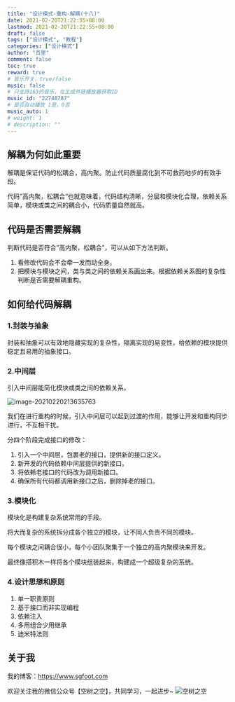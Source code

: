 ```yaml
---
title: "设计模式-重构-解耦(十八)"
date: 2021-02-20T21:22:55+08:00
lastmod: 2021-02-20T21:22:55+08:00
draft: false
tags: ["设计模式", "教程"]
categories: ["设计模式"]
author: "百里"
comment: false
toc: true
reward: true
# 音乐开关，true/false
music: false
# 只支持163的音乐，在生成外链播放器获取ID
music_id: "22748787"
# 是否自动播放 1是，0否
music_auto: 1
# weight: 1
# description: ""
---
```




## 解耦为何如此重要

解耦是保证代码的松耦合，高内聚。防止代码质量腐化到不可救药地步的有效手段。

代码”高内聚，松耦合“也就意味着，代码结构清晰，分层和模块化合理，依赖关系简单，模块或类之间的耦合小，代码质量自然就高。

## 代码是否需要解耦

判断代码是否符合”高内聚，松耦合”，可以从如下方法判断。

1. 看修改代码会不会牵一发而动全身。
2. 把模块与模块之间，类与类之间的依赖关系画出来。根据依赖关系图的复杂性判断是否需要解耦重构。

## 如何给代码解耦

### 1.封装与抽象

封装和抽象可以有效地隐藏实现的复杂性，隔离实现的易变性，给依赖的模块提供稳定且易用的抽象接口。

### 2.中间层

引入中间层能简化模块或类之间的依赖关系。

![image-20210220213635763](https://img.sgfoot.com/b/20210220213635.png?imageslim)

我们在进行重构的时候，引入中间层可以起到过渡的作用，能够让开发和重构同步进行，不互相干扰。

分四个阶段完成接口的修改：

1. 引入一个中间层，包裹老的接口，提供新的接口定义。
2. 新开发的代码依赖中间层提供的新接口。
3. 将依赖老接口的代码改为调用新接口。
4. 确保所有代码都调用新接口之后，删除掉老的接口。

### 3.模块化

模块化是构建复杂系统常用的手段。

将大而复杂的系统拆分成各个独立的模块，让不同人负责不同的模块。

每个模块之间耦合很小，每个小团队聚集于一个独立的高内聚模块来开发。

最终像搭积木一样将各个模块组装起来，构建成一个超级复杂的系统。

### 4.设计思想和原则

1. 单一职责原则
2. 基于接口而非实现编程
3. 依赖注入
4. 多用组合少用继承 
5. 迪米特法则



## 关于我
我的博客：https://www.sgfoot.com

欢迎关注我的微信公众号【空树之空】，共同学习，一起进步~
![空树之空](https://img.sgfoot.com/b/20210122112114.png?imageslim)